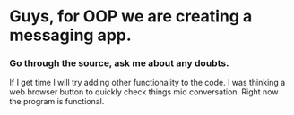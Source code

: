 # Guys, for OOP we are creating a messaging app.
### Go through the source, ask me about any doubts.
If I get time I will try adding other functionality to the code. I was thinking a web browser button to quickly check things mid conversation. Right now the program is functional. 
